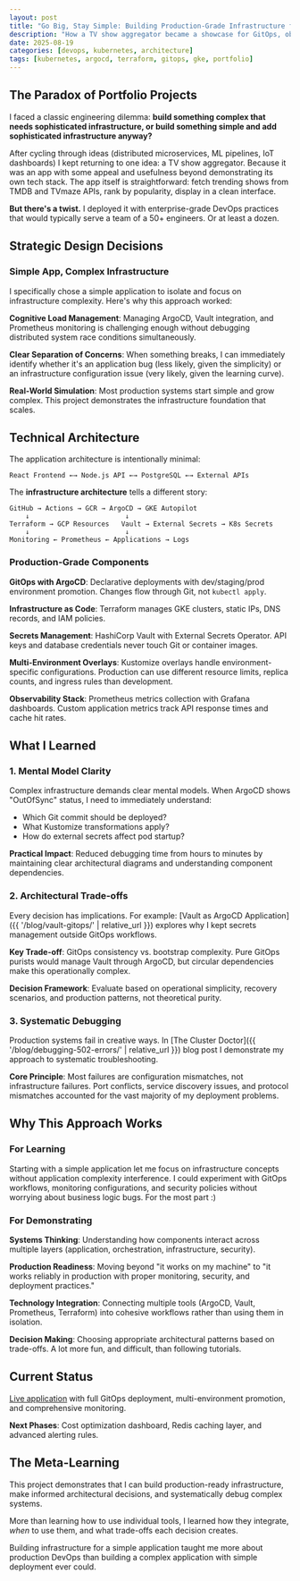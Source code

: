 ```yaml
---
layout: post
title: "Go Big, Stay Simple: Building Production-Grade Infrastructure for a Simple App"
description: "How a TV show aggregator became a showcase for GitOps, observability, and cloud-native architecture patterns"
date: 2025-08-19
categories: [devops, kubernetes, architecture]
tags: [kubernetes, argocd, terraform, gitops, gke, portfolio]
---
```


## The Paradox of Portfolio Projects

I faced a classic engineering dilemma: **build something complex that needs sophisticated infrastructure, or build something simple and add sophisticated infrastructure anyway?**

After cycling through ideas (distributed microservices, ML pipelines, IoT dashboards) I kept returning to one idea: a TV show aggregator. Because it was an app with some appeal and usefulness beyond demonstrating its own tech stack. The app itself is straightforward: fetch trending shows from TMDB and TVmaze APIs, rank by popularity, display in a clean interface.

**But there's a twist.** I deployed it with enterprise-grade DevOps practices that would typically serve a team of a 50+ engineers. Or at least a dozen.

## Strategic Design Decisions

### **Simple App, Complex Infrastructure**

I specifically chose a simple application to isolate and focus on infrastructure complexity. Here's why this approach worked:

**Cognitive Load Management**: Managing ArgoCD, Vault integration, and Prometheus monitoring is challenging enough without debugging distributed system race conditions simultaneously.

**Clear Separation of Concerns**: When something breaks, I can immediately identify whether it's an application bug (less likely, given the simplicity) or an infrastructure configuration issue (very likely, given the learning curve).

**Real-World Simulation**: Most production systems start simple and grow complex. This project demonstrates the infrastructure foundation that scales.

## Technical Architecture

The application architecture is intentionally minimal:

```
React Frontend ←→ Node.js API ←→ PostgreSQL ←→ External APIs
```

The **infrastructure architecture** tells a different story:

```
GitHub → Actions → GCR → ArgoCD → GKE Autopilot
    ↓                        ↓
Terraform → GCP Resources   Vault → External Secrets → K8s Secrets
    ↓                        ↓
Monitoring ← Prometheus ← Applications → Logs
```

### **Production-Grade Components**

**GitOps with ArgoCD**: Declarative deployments with dev/staging/prod environment promotion. Changes flow through Git, not `kubectl apply`.

**Infrastructure as Code**: Terraform manages GKE clusters, static IPs, DNS records, and IAM policies.

**Secrets Management**: HashiCorp Vault with External Secrets Operator. API keys and database credentials never touch Git or container images.

**Multi-Environment Overlays**: Kustomize overlays handle environment-specific configurations. Production can use different resource limits, replica counts, and ingress rules than development.

**Observability Stack**: Prometheus metrics collection with Grafana dashboards. Custom application metrics track API response times and cache hit rates.

## What I Learned

### **1. Mental Model Clarity**

Complex infrastructure demands clear mental models. When ArgoCD shows "OutOfSync" status, I need to immediately understand:
- Which Git commit should be deployed?
- What Kustomize transformations apply?
- How do external secrets affect pod startup?

**Practical Impact**: Reduced debugging time from hours to minutes by maintaining clear architectural diagrams and understanding component dependencies.

### **2. Architectural Trade-offs**

Every decision has implications. For example: [Vault as ArgoCD Application]({{ '/blog/vault-gitops/' | relative_url }}) explores why I kept secrets management outside GitOps workflows.

**Key Trade-off**: GitOps consistency vs. bootstrap complexity. Pure GitOps purists would manage Vault through ArgoCD, but circular dependencies make this operationally complex.

**Decision Framework**: Evaluate based on operational simplicity, recovery scenarios, and production patterns, not theoretical purity.

### **3. Systematic Debugging**

Production systems fail in creative ways. In [The Cluster Doctor]({{ '/blog/debugging-502-errors/' | relative_url }}) blog post I demonstrate my approach to systematic troubleshooting.

**Core Principle**: Most failures are configuration mismatches, not infrastructure failures. Port conflicts, service discovery issues, and protocol mismatches accounted for the vast majority of my deployment problems.

## Why This Approach Works

### **For Learning**
Starting with a simple application let me focus on infrastructure concepts without application complexity interference. I could experiment with GitOps workflows, monitoring configurations, and security policies without worrying about business logic bugs. For the most part :)

### **For Demonstrating**
**Systems Thinking**: Understanding how components interact across multiple layers (application, orchestration, infrastructure, security).

**Production Readiness**: Moving beyond "it works on my machine" to "it works reliably in production with proper monitoring, security, and deployment practices."

**Technology Integration**: Connecting multiple tools (ArgoCD, Vault, Prometheus, Terraform) into cohesive workflows rather than using them in isolation.

**Decision Making**: Choosing appropriate architectural patterns based on trade-offs. A lot more fun, and difficult, than following tutorials.

## Current Status
[Live application](http://tv-hub.navillasa.dev) with full GitOps deployment, multi-environment promotion, and comprehensive monitoring.

**Next Phases**: Cost optimization dashboard, Redis caching layer, and advanced alerting rules.

## The Meta-Learning

This project demonstrates that I can build production-ready infrastructure, make informed architectural decisions, and systematically debug complex systems.

More than learning how to use individual tools, I learned how they integrate, _when_ to use them, and what trade-offs each decision creates.

Building infrastructure for a simple application taught me more about production DevOps than building a complex application with simple deployment ever could.
